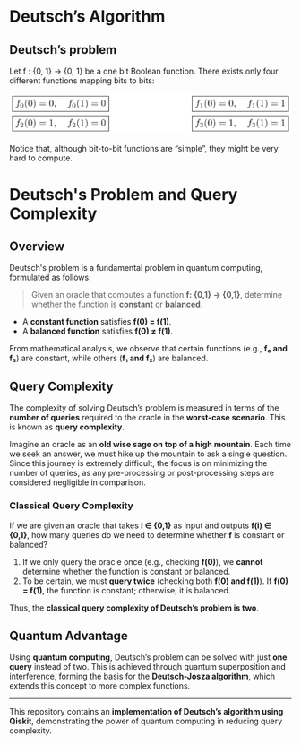 # Deutsch’s Algorithm
## Deutsch’s problem
Let f : {0, 1} → {0, 1} be a one bit Boolean function. There exists only four different functions mapping bits to bits:

![Alt text](images/function.png)

Notice that, although bit-to-bit functions are “simple”, they might be very hard to compute.

# **Deutsch's Problem and Query Complexity**  

## **Overview**  
Deutsch's problem is a fundamental problem in quantum computing, formulated as follows:  

> Given an oracle that computes a function **f: {0,1} → {0,1}**, determine whether the function is **constant** or **balanced**.  

- A **constant function** satisfies **f(0) = f(1)**.  
- A **balanced function** satisfies **f(0) ≠ f(1)**.  

From mathematical analysis, we observe that certain functions (e.g., **f₀ and f₃**) are constant, while others (**f₁ and f₂**) are balanced.  

## **Query Complexity**  
The complexity of solving Deutsch’s problem is measured in terms of the **number of queries** required to the oracle in the **worst-case scenario**. This is known as **query complexity**.  

Imagine an oracle as an **old wise sage on top of a high mountain**. Each time we seek an answer, we must hike up the mountain to ask a single question. Since this journey is extremely difficult, the focus is on minimizing the number of queries, as any pre-processing or post-processing steps are considered negligible in comparison.  

### **Classical Query Complexity**  
If we are given an oracle that takes **i ∈ {0,1}** as input and outputs **f(i) ∈ {0,1}**, how many queries do we need to determine whether **f** is constant or balanced?  

1. If we only query the oracle once (e.g., checking **f(0)**), we **cannot** determine whether the function is constant or balanced.
2. To be certain, we must **query twice** (checking both **f(0) and f(1)**). If **f(0) = f(1)**, the function is constant; otherwise, it is balanced.  

Thus, the **classical query complexity of Deutsch’s problem is two**.  

## **Quantum Advantage**  
Using **quantum computing**, Deutsch’s problem can be solved with just **one query** instead of two. This is achieved through quantum superposition and interference, forming the basis for the **Deutsch-Josza algorithm**, which extends this concept to more complex functions.  

---  
This repository contains an **implementation of Deutsch’s algorithm using Qiskit**, demonstrating the power of quantum computing in reducing query complexity.  

